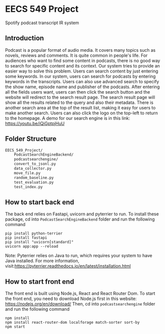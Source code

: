 # EECS 549 Project
Spotify podcast transcript IR system
## Introduction
Podcast is a popular format of audio media. It covers many topics such as novels, reviews and comments. It is quite common in people's life. For audiences who want to find some content in podcasts, there is no good way to search for specific content and its context. Our system tries to provide an easier way to solve this problem. Users can search content by just entering some keywords. In our system, users can search for podcasts by entering keywords in the transcripts. Users can also use advanced search to specify the show name, episode name and publisher of the podcasts. After entering all the fields users want, users can then click the search button and the website will redirect to the search result page. The search result page will show all the results related to the query and also their metadata. There is another search area at the top of the result list, making it easy for users to make another search. Users can also click the logo on the top-left to return to the homepage. A demo for our search engine is in this link: https://youtu.be/iQiGptpjHuU

## Folder Structure
```bash
EECS_549_Project/
    PodcastSearchEngineBackend/
    podcastsearchengine/
    convert_to_jsonl.py
    data_collector.py
    move_file.py
    random_baseline.py
    test_evaluation.py
    test_index.py
```

## How to start back end
The back end relies on Fastapi, uvicorn and pyterrier to run. To install these package, cd into ```PodcastSearchEngineBackend``` folder and run the following command
```
pip install python-terrier
pip install fastapi
pip install "uvicorn[standard]"
uvicorn app:app --reload
```

Note: Pyterrier relies on Java to run, which requires your system to have Java installed. For more information, visit:https://pyterrier.readthedocs.io/en/latest/installation.html

## How to start front end
The front end is built using Node.js, React and React Router Dom. To start the front end, you need to download Node.js first in this website: https://nodejs.org/en/download/ Then, cd into ```podcastsearchengine``` folder and run the following command
```
npm install
npm install react-router-dom localforage match-sorter sort-by
npm start
```

